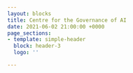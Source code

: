 ```yaml
---
layout: blocks
title: Centre for the Governance of AI
date: 2021-06-02 21:00:00 +0000
page_sections:
- template: simple-header
  block: header-3
  logo: ''

---
```

